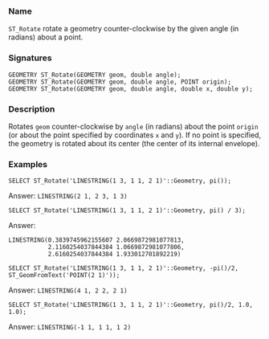 ### Name
`ST_Rotate` rotate a geometry counter-clockwise by the given angle (in
radians) about a point.

### Signatures

```mysql
GEOMETRY ST_Rotate(GEOMETRY geom, double angle);
GEOMETRY ST_Rotate(GEOMETRY geom, double angle, POINT origin);
GEOMETRY ST_Rotate(GEOMETRY geom, double angle, double x, double y);
```

### Description

Rotates `geom` counter-clockwise by `angle` (in radians) about the point
`origin` (or about the point specified by coordinates `x` and `y`).  If no
point is specified, the geometry is rotated about its center (the center of its
internal envelope).

### Examples

```mysql
SELECT ST_Rotate('LINESTRING(1 3, 1 1, 2 1)'::Geometry, pi());
```
Answer:    `LINESTRING(2 1, 2 3, 1 3)`
```mysql
SELECT ST_Rotate('LINESTRING(1 3, 1 1, 2 1)'::Geometry, pi() / 3);
```
Answer:
```
LINESTRING(0.3839745962155607 2.0669872981077813,
           2.1160254037844384 1.0669872981077806,
           2.6160254037844384 1.933012701892219)
```
```mysql
SELECT ST_Rotate('LINESTRING(1 3, 1 1, 2 1)'::Geometry, -pi()/2, ST_GeomFromText('POINT(2 1)'));
```
Answer:    `LINESTRING(4 1, 2 2, 2 1)`
```mysql
SELECT ST_Rotate('LINESTRING(1 3, 1 1, 2 1)'::Geometry, pi()/2, 1.0, 1.0);
```
Answer:    `LINESTRING(-1 1, 1 1, 1 2)`
